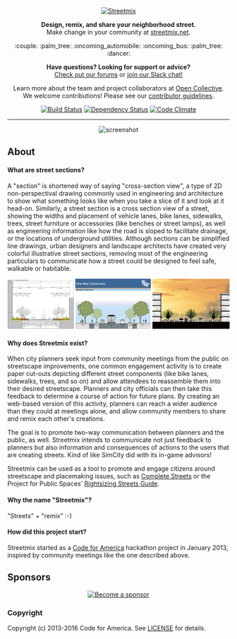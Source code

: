 <p align="center">
  <a href="http://streetmix.net/">
    <img alt="Streetmix" src="https://streetmix.github.io/assets/logos/streetmix-logo.svg" width="450">
  </a>
</p>

<p align="center">
  <b>Design, remix, and share your neighborhood street.</b>
  <br>Make change in your community at <a href="http://streetmix.net/">streetmix.net</a>.
</p>

<p align="center">
  :couple: :palm_tree: :oncoming_automobile: :oncoming_bus: :palm_tree: :dancer:
</p>

<p align="center">
  <b>Have questions? Looking for support or advice?</b>
  <br><a href="http://forums.streetmix.net/">Check out our forums</a> or <a href="https://streetmix-slack.herokuapp.com/">join our Slack chat!</a>
</p>

<p align="center">
  Learn more about the team and project collaborators at <a href="https://opencollective.com/streetmix">Open Collective</a>.
  <br>We welcome contributions! Please see our <a href="https://github.com/codeforamerica/streetmix/blob/master/CONTRIBUTING.md">contributor guidelines</a>.
</p>

<p align="center">
  <a href="https://travis-ci.org/codeforamerica/streetmix"><img alt="Build Status" src="https://img.shields.io/travis/codeforamerica/streetmix/master.svg?style=flat-square"></a>
  <a href="https://david-dm.org/codeforamerica/streetmix"><img alt="Dependency Status" src="https://img.shields.io/david/codeforamerica/streetmix.svg?style=flat-square"></a>
  <a href="https://codeclimate.com/github/codeforamerica/streetmix"><img alt="Code Climate" src="https://img.shields.io/codeclimate/github/codeforamerica/streetmix.svg?style=flat-square"></a>
</p>

<hr>

<p align="center">
  <img src="https://github.com/codeforamerica/streetmix/raw/master/doc/images/screenshot-beta.jpg" alt="screenshot">
</p>

## About

#### What are street sections?

A "section" is shortened way of saying "cross-section view", a type of 2D non-perspectival drawing commonly used in engineering and architecture to show what something looks like when you take a slice of it and look at it head-on. Similarly, a street section is a cross section view of a street, showing the widths and placement of vehicle lanes, bike lanes, sidewalks, trees, street furniture or accessories (like benches or street lamps), as well as engineering information like how the road is sloped to facilitate drainage, or the locations of underground utilities. Although sections can be simplified line drawings, urban designers and landscape architects have created very colorful illustrative street sections, removing most of the engineering particulars to communicate how a street could be designed to feel safe, walkable or habitable.

![example-sections](doc/images/thumb_sections.png "Left to Right: (1) Existing conditions section of Market Street, from the Better Market Street Plan, San Francisco (2) Proposed one-way cycletrack design of Second Street, from the Great Second Street Plan, San Francisco (3)Example of an illustrative section, courtesy of Lou Huang")

#### Why does Streetmix exist?

When city planners seek input from community meetings from the public on streetscape improvements, one common engagement activity is to create paper cut-outs depicting different street components (like bike lanes, sidewalks, trees, and so on) and allow attendees to reassemble them into their desired streetscape. Planners and city officials can then take this feedback to determine a course of action for future plans. By creating an web-based version of this activity, planners can reach a wider audience than they could at meetings alone, and allow community members to share and remix each other's creations.

The goal is to promote two-way communication between planners and the public, as well. Streetmix intends to communicate not just feedback to planners but also information and consequences of actions to the users that are creating streets. Kind of like SimCity did with its in-game advisors!

Streetmix can be used as a tool to promote and engage citizens around streetscape and placemaking issues, such as [Complete Streets][completestreets] or the Project for Public Spaces' [Rightsizing Streets Guide][rightsizing].

[completestreets]: http://www.smartgrowthamerica.org/complete-streets/complete-streets-fundamentals
[rightsizing]: http://www.pps.org/reference/rightsizing/

#### Why the name "Streetmix"?

"Streets" + "remix" :-)

#### How did this project start?

Streetmix started as a [Code for America][cfa] hackathon project in January 2013, inspired by community meetings like the one described above.

[cfa]: https://codeforamerica.org/

## Sponsors

<p align="center">
  <a href="https://opencollective.com/streetmix"><img src="https://opencollective.com/streetmix/sponsors.svg" alt="Become a sponsor"></a>
</p>


### Copyright

Copyright (c) 2013-2016 Code for America. See [LICENSE][] for details.

[license]: https://github.com/codeforamerica/streetmix/blob/master/LICENSE.md

